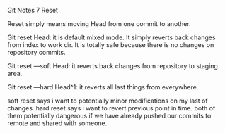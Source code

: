 Git Notes 7 Reset

Reset simply means moving Head from one commit to another.

Git reset Head: it is default mixed mode. It simply reverts back changes from index to work dir. It is totally safe because there is no changes on repository commits.

Git reset —soft Head: it reverts back changes from repository to staging area. 

Git reset —hard Head^1:  it reverts all last things from everywhere. 

soft reset says i want to potentially minor modifications on my last of changes. 
hard reset says i want to revert previous point in time. 
both of them potentially dangerous if we have already pushed our commits to remote and shared with someone.
